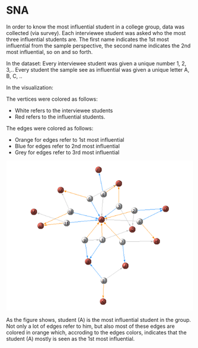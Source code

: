 # SNA
In order to know the most influential student in a college group, data was collected (via survey). Each interviewee student was asked who the most three influential students are. The first name indicates the 1st most influential from the sample perspective, the second name indicates the 2nd most influential, so on and so forth. 

In the dataset: Every interviewee student was given a unique number 1, 2, 3,.. Every student the sample see as influential was given a unique letter A, B, C, ..  

In the visualization: 

The vertices were colored as follows:
- White refers to the interviewee students 
- Red refers to the influential students. 

The edges were colored as follows:
- Orange for edges refer to 1st most influential
- Blue for edges refer to 2nd most influential
- Grey for edges refer to 3rd most influential 

![](figures/network.png)

As the figure shows, student (A) is the most influential student in the group. Not only a lot of edges refer to him, but also most of these edges are colored in orange which, accroding to the edges colors, indicates that the student (A) mostly is seen as the 1st most influential.   
